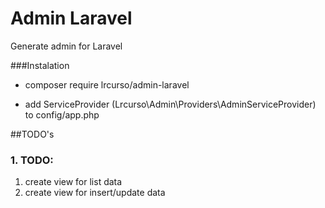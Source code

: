 # Admin Laravel
Generate admin for Laravel

###Instalation
- composer require lrcurso/admin-laravel


- add ServiceProvider (Lrcurso\Admin\Providers\AdminServiceProvider) to config/app.php

##TODO's

### 1. TODO:
1. create view for list data
2. create view for insert/update data
